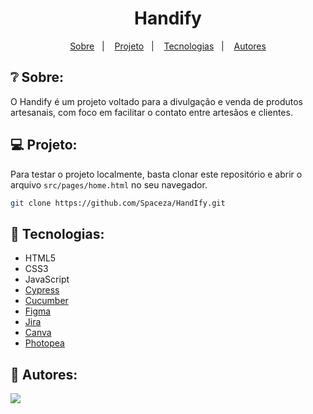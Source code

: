 <h1 align="center"> Handify </h1>

<p align="center">
  <a href="#❔-sobre">Sobre</a>&nbsp;&nbsp;&nbsp;|&nbsp;&nbsp;&nbsp;
  <a href="#💻-projeto">Projeto</a>&nbsp;&nbsp;&nbsp;|&nbsp;&nbsp;&nbsp;
  <a href="#🚀-tecnologias">Tecnologias</a>&nbsp;&nbsp;&nbsp;|&nbsp;&nbsp;&nbsp;
  <a href="#👤-autores">Autores</a>
</p>

## ❔ Sobre:

O Handify é um projeto voltado para a divulgação e venda de produtos artesanais, com foco em facilitar o contato entre artesãos e clientes.

## 💻 Projeto:

Para testar o projeto localmente, basta clonar este repositório e abrir o arquivo `src/pages/home.html` no seu navegador.

```bash
git clone https://github.com/Spaceza/HandIfy.git
```

## 🚀 Tecnologias:

- HTML5
- CSS3
- JavaScript
- [Cypress](https://www.cypress.io/)
- [Cucumber](https://cucumber.io/)
- [Figma](https://www.figma.com/)
- [Jira](https://www.atlassian.com/software/jira)
- [Canva](https://www.canva.com/)
- [Photopea](https://www.photopea.com/)

## 👤 Autores:

<a href="https://github.com/spaceza/handify/graphs/contributors">
  <img src="https://contrib.rocks/image?repo=spaceza/handify" />
</a>
